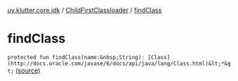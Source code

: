 [uy.klutter.core.jdk](../index.md) / [ChildFirstClassloader](index.md) / [findClass](.)


# findClass
`protected fun findClass(name:&nbsp;String): [Class](http://docs.oracle.com/javase/6/docs/api/java/lang/Class.html)&lt;*&gt;` [(source)](https://github.com/kohesive/klutter/blob/master/core-jdk6/src/main/kotlin/uy/klutter/core/jdk/ChildFirstClassloader.kt#L35)


